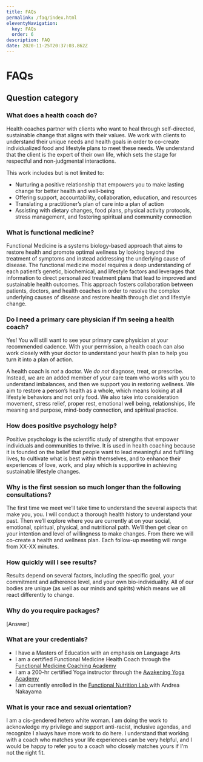 ```yaml
---
title: FAQs
permalink: /faq/index.html
eleventyNavigation:
  key: FAQs
  order: 6
description: FAQ
date: 2020-11-25T20:37:03.862Z
---
```

# FAQs

## Question category

### What does a health coach do?

Health coaches partner with clients who want to heal through self-directed, sustainable change that aligns with their values. We work with clients to understand their unique needs and health goals in order to co-create individualized food and lifestyle plans to meet these needs. We understand that the client is the expert of their own life, which sets the stage for respectful and non-judgmental interactions.

This work includes but is not limited to:

* Nurturing a positive relationship that empowers you to make lasting change for better health and well-being
* Offering support, accountability, collaboration, education, and resources
* Translating a practitioner’s plan of care into a plan of action
* Assisting with dietary changes, food plans, physical activity protocols, stress management, and fostering spiritual and community connection

### What is functional medicine?

Functional Medicine is a systems biology-based approach that aims to restore health and promote optimal wellness by looking beyond the treatment of symptoms and instead addressing the underlying cause of disease. The functional medicine model requires a deep understanding of each patient’s genetic, biochemical, and lifestyle factors and leverages that information to direct personalized treatment plans that lead to improved and sustainable health outcomes. This approach fosters collaboration between patients, doctors, and health coaches in order to resolve the complex underlying causes of disease and restore health through diet and lifestyle change.

### Do I need a primary care physician if I’m seeing a health coach?

Yes! You will still want to see your primary care physician at your recommended cadence. With your permission, a health coach can also work closely with your doctor to understand your health plan to help you turn it into a plan of action.

A health coach is *not* a doctor. We *do not* diagnose, treat, or prescribe. Instead, we are an added member of your care team who works with you to understand imbalances, and then we support you in restoring wellness. We aim to restore a person’s health as a whole, which means looking at all lifestyle behaviors and not only food. We also take into consideration movement, stress relief, proper rest, emotional well being, relationships, life meaning and purpose, mind-body connection, and spiritual practice. 

### How does positive psychology help?

Positive psychology is the scientific study of strengths that empower individuals and communities to thrive. It is used in health coaching because it is founded on the belief that people want to lead meaningful and fulfilling lives, to cultivate what is best within themselves, and to enhance their experiences of love, work, and play which is supportive in achieving sustainable lifestyle changes.

### Why is the first session so much longer than the following consultations?

The first time we meet we’ll take time to understand the several aspects that make you, you. I will conduct a thorough health history to understand your past. Then we’ll explore where you are currently at on your social, emotional, spiritual, physical, and nutritional path. We’ll then get clear on your intention and level of willingness to make changes. From there we will co-create a health and wellness plan. Each follow-up meeting will range from XX-XX minutes. 

### How quickly will I see results?

Results depend on several factors, including the specific goal, your commitment and adherence level, and your own bio-individuality. All of our bodies are unique (as well as our minds and spirits) which means we all react differently to change. 

### Why do you require packages?

\[Answer]

### What are your credentials?

* I have a Masters of Education with an emphasis on Language Arts
* I am a certified Functional Medicine Health Coach through the [Functional Medicine Coaching Academy](https://functionalmedicinecoaching.org/about/?utm_term=functional%20medicine%20coaching%20academy&utm_campaign=Branded&utm_source=adwords&utm_medium=ppc&hsa_acc=5375084190&hsa_cam=2064195742&hsa_grp=105261798895&hsa_ad=450728778237&hsa_src=g&hsa_tgt=kwd-337115025502&hsa_kw=functional%20medicine%20coaching%20academy&hsa_mt=e&hsa_net=adwords&hsa_ver=3&gclid=Cj0KCQjw24qHBhCnARIsAPbdtlJElKMlmglU3guCO5q118RKmeQCapfDxvdKRgpGGZvWCjwN2XiyzMkaAtc_EALw_wcB)
* I am a 200-hr certified Yoga instructor through the [Awakening Yoga Academy](https://www.awakeningyogaacademy.com/)
* I am currently enrolled in the [Functional Nutrition Lab ](https://www.fxnutrition.com/)with Andrea Nakayama

### What is your race and sexual orientation?

I am a cis-gendered hetero white woman. I am doing the work to acknowledge my privilege and support anti-racist, inclusive agendas, and recognize I always have more work to do here. I understand that working with a coach who matches your life experiences can be very helpful, and I would be happy to refer you to a coach who closely matches yours if I'm not the right fit.